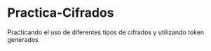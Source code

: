 # Practica-Cifrados
Practicando el uso de diferentes tipos de cifrados y utilizando token generados

